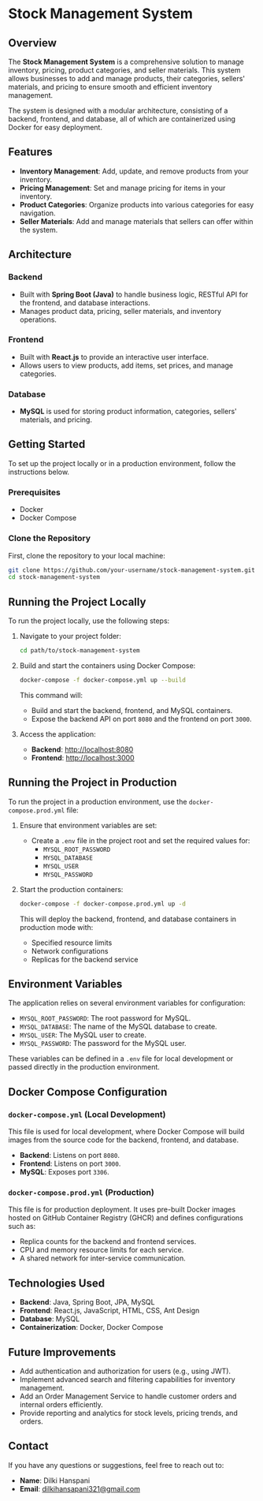 # Stock Management System

## Overview
The **Stock Management System** is a comprehensive solution to manage inventory, pricing, product categories, and seller materials. This system allows businesses to add and manage products, their categories, sellers' materials, and pricing to ensure smooth and efficient inventory management.

The system is designed with a modular architecture, consisting of a backend, frontend, and database, all of which are containerized using Docker for easy deployment.

## Features
- **Inventory Management**: Add, update, and remove products from your inventory.
- **Pricing Management**: Set and manage pricing for items in your inventory.
- **Product Categories**: Organize products into various categories for easy navigation.
- **Seller Materials**: Add and manage materials that sellers can offer within the system.

## Architecture

### Backend
- Built with **Spring Boot (Java)** to handle business logic, RESTful API for the frontend, and database interactions.
- Manages product data, pricing, seller materials, and inventory operations.

### Frontend
- Built with **React.js** to provide an interactive user interface.
- Allows users to view products, add items, set prices, and manage categories.

### Database
- **MySQL** is used for storing product information, categories, sellers' materials, and pricing.

## Getting Started
To set up the project locally or in a production environment, follow the instructions below.

### Prerequisites
- Docker
- Docker Compose

### Clone the Repository
First, clone the repository to your local machine:
```bash
git clone https://github.com/your-username/stock-management-system.git
cd stock-management-system
```

## Running the Project Locally
To run the project locally, use the following steps:

1. Navigate to your project folder:
    ```bash
    cd path/to/stock-management-system
    ```

2. Build and start the containers using Docker Compose:
    ```bash
    docker-compose -f docker-compose.yml up --build
    ```
    This command will:
    - Build and start the backend, frontend, and MySQL containers.
    - Expose the backend API on port `8080` and the frontend on port `3000`.

3. Access the application:
    - **Backend**: [http://localhost:8080](http://localhost:8080)
    - **Frontend**: [http://localhost:3000](http://localhost:3000)

## Running the Project in Production
To run the project in a production environment, use the `docker-compose.prod.yml` file:

1. Ensure that environment variables are set:
    - Create a `.env` file in the project root and set the required values for:
        - `MYSQL_ROOT_PASSWORD`
        - `MYSQL_DATABASE`
        - `MYSQL_USER`
        - `MYSQL_PASSWORD`

2. Start the production containers:
    ```bash
    docker-compose -f docker-compose.prod.yml up -d
    ```
    This will deploy the backend, frontend, and database containers in production mode with:
    - Specified resource limits
    - Network configurations
    - Replicas for the backend service

## Environment Variables
The application relies on several environment variables for configuration:

- `MYSQL_ROOT_PASSWORD`: The root password for MySQL.
- `MYSQL_DATABASE`: The name of the MySQL database to create.
- `MYSQL_USER`: The MySQL user to create.
- `MYSQL_PASSWORD`: The password for the MySQL user.

These variables can be defined in a `.env` file for local development or passed directly in the production environment.
## Docker Compose Configuration

### `docker-compose.yml` (Local Development)
This file is used for local development, where Docker Compose will build images from the source code for the backend, frontend, and database.

- **Backend**: Listens on port `8080`.
- **Frontend**: Listens on port `3000`.
- **MySQL**: Exposes port `3306`.

### `docker-compose.prod.yml` (Production)
This file is for production deployment. It uses pre-built Docker images hosted on GitHub Container Registry (GHCR) and defines configurations such as:

- Replica counts for the backend and frontend services.
- CPU and memory resource limits for each service.
- A shared network for inter-service communication.

## Technologies Used
- **Backend**: Java, Spring Boot, JPA, MySQL  
- **Frontend**: React.js, JavaScript, HTML, CSS, Ant Design  
- **Database**: MySQL  
- **Containerization**: Docker, Docker Compose  

## Future Improvements
- Add authentication and authorization for users (e.g., using JWT).  
- Implement advanced search and filtering capabilities for inventory management.  
- Add an Order Management Service to handle customer orders and internal orders efficiently.  
- Provide reporting and analytics for stock levels, pricing trends, and orders.  
    
## Contact
If you have any questions or suggestions, feel free to reach out to:  
- **Name**: Dilki Hanspani  
- **Email**: dilkihansapani321@gmail.com
